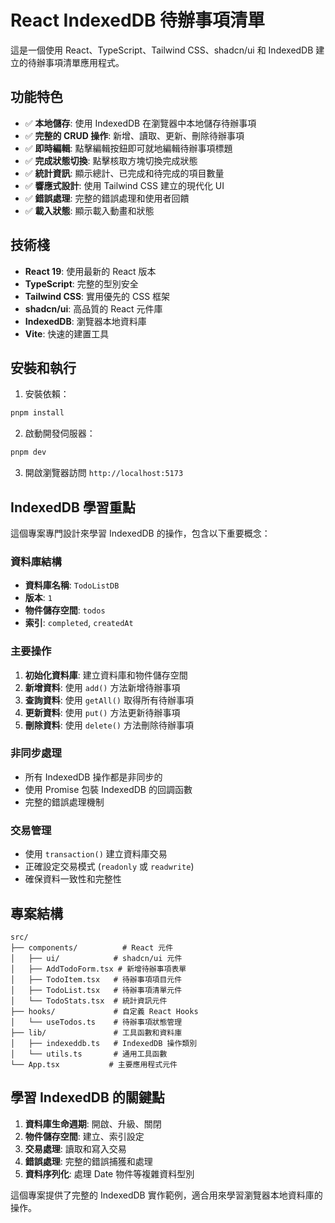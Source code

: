 # React IndexedDB 待辦事項清單

這是一個使用 React、TypeScript、Tailwind CSS、shadcn/ui 和 IndexedDB 建立的待辦事項清單應用程式。

## 功能特色

- ✅ **本地儲存**: 使用 IndexedDB 在瀏覽器中本地儲存待辦事項
- ✅ **完整的 CRUD 操作**: 新增、讀取、更新、刪除待辦事項
- ✅ **即時編輯**: 點擊編輯按鈕即可就地編輯待辦事項標題
- ✅ **完成狀態切換**: 點擊核取方塊切換完成狀態
- ✅ **統計資訊**: 顯示總計、已完成和待完成的項目數量
- ✅ **響應式設計**: 使用 Tailwind CSS 建立的現代化 UI
- ✅ **錯誤處理**: 完整的錯誤處理和使用者回饋
- ✅ **載入狀態**: 顯示載入動畫和狀態

## 技術棧

- **React 19**: 使用最新的 React 版本
- **TypeScript**: 完整的型別安全
- **Tailwind CSS**: 實用優先的 CSS 框架
- **shadcn/ui**: 高品質的 React 元件庫
- **IndexedDB**: 瀏覽器本地資料庫
- **Vite**: 快速的建置工具

## 安裝和執行

1. 安裝依賴：

```bash
pnpm install
```

2. 啟動開發伺服器：

```bash
pnpm dev
```

3. 開啟瀏覽器訪問 `http://localhost:5173`

## IndexedDB 學習重點

這個專案專門設計來學習 IndexedDB 的操作，包含以下重要概念：

### 資料庫結構

- **資料庫名稱**: `TodoListDB`
- **版本**: `1`
- **物件儲存空間**: `todos`
- **索引**: `completed`, `createdAt`

### 主要操作

1. **初始化資料庫**: 建立資料庫和物件儲存空間
2. **新增資料**: 使用 `add()` 方法新增待辦事項
3. **查詢資料**: 使用 `getAll()` 取得所有待辦事項
4. **更新資料**: 使用 `put()` 方法更新待辦事項
5. **刪除資料**: 使用 `delete()` 方法刪除待辦事項

### 非同步處理

- 所有 IndexedDB 操作都是非同步的
- 使用 Promise 包裝 IndexedDB 的回調函數
- 完整的錯誤處理機制

### 交易管理

- 使用 `transaction()` 建立資料庫交易
- 正確設定交易模式 (`readonly` 或 `readwrite`)
- 確保資料一致性和完整性

## 專案結構

```
src/
├── components/          # React 元件
│   ├── ui/            # shadcn/ui 元件
│   ├── AddTodoForm.tsx # 新增待辦事項表單
│   ├── TodoItem.tsx   # 待辦事項項目元件
│   ├── TodoList.tsx   # 待辦事項清單元件
│   └── TodoStats.tsx  # 統計資訊元件
├── hooks/             # 自定義 React Hooks
│   └── useTodos.ts    # 待辦事項狀態管理
├── lib/               # 工具函數和資料庫
│   ├── indexeddb.ts   # IndexedDB 操作類別
│   └── utils.ts       # 通用工具函數
└── App.tsx           # 主要應用程式元件
```

## 學習 IndexedDB 的關鍵點

1. **資料庫生命週期**: 開啟、升級、關閉
2. **物件儲存空間**: 建立、索引設定
3. **交易處理**: 讀取和寫入交易
4. **錯誤處理**: 完整的錯誤捕獲和處理
5. **資料序列化**: 處理 Date 物件等複雜資料型別

這個專案提供了完整的 IndexedDB 實作範例，適合用來學習瀏覽器本地資料庫的操作。
